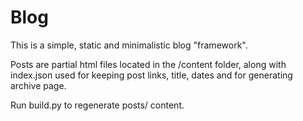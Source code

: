 Blog
===================

This is a simple, static and minimalistic blog "framework".

Posts are partial html files located in the /content folder, along with index.json used for keeping post links, title, dates and for generating archive page.

Run build.py to regenerate posts/ content.